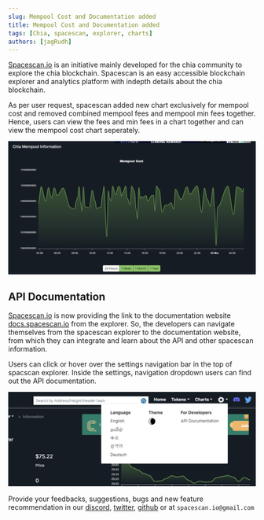 ```yaml
---
slug: Mempool Cost and Documentation added
title: Mempool Cost and Documentation added
tags: [Chia, spacescan, explorer, charts]
authors: [jagRudh]
---
```


[Spacescan.io](https://www.spacescan.io/) is an initiative mainly developed for the chia community to explore the chia blockchain. Spacescan is an easy accessible blockchain explorer and analytics platform with indepth details about the chia blockchain.

As per user request, spacescan added new chart exclusively for mempool cost and removed combined mempool fees and mempool min fees together. 
Hence, users can view the fees and min fees in a chart together and can view the mempool cost chart seperately. 

![Chiatothemoon Plushie](./mempoolchart.png)

## API Documentation

[Spacescan.io](https://www.spacescan.io/) is now providing the link to the documentation website [docs.spacescan.io](https://docs.spacescan.io/) from the explorer. So, the developers can navigate themselves from the spacescan explorer to the documentation website, from which they can integrate and learn about the API and other spacescan information.

Users can click or hover over the settings navigation bar in the top of spacscan explorer. Inside the settings, navigation dropdown users can find out the API documentation. 

![dropdown Pics](./navBar.png)

Provide your feedbacks, suggestions, bugs and new feature recommendation in our [discord](https://discord.com/invite/Bb4sj3Bg9P), [twitter](https://twitter.com/spacescan_io), [github](https://github.com/spacescan-io/web/issues) or at `spacescan.io@gmail.com` 
